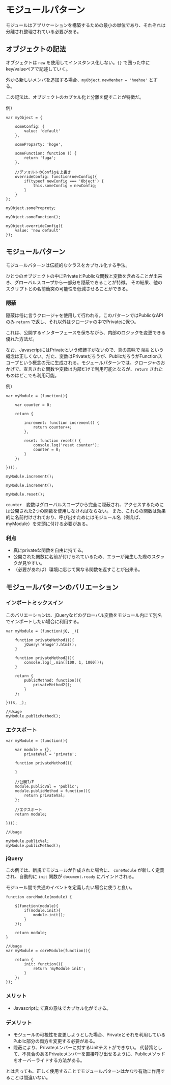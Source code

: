 # モジュールパターン

モジュールはアプリケーションを構築するための最小の単位であり、それぞれは分離され整理されている必要がある。

## オブジェクトの記法

オブジェクトは `new` を使用してインスタンス化しない。`{}` で囲った中にkey/valueペアで記述していく。


外から新しいメンバを追加する場合、`myObject.newMenber = 'hoehoe'` とする。

この記法は、オブジェクトのカプセル化と分離を促すことが特徴だ。

例）

````
var myObject = {
	
	someConfig: {
		value: 'default'
	},
	
	someProparty: 'hoge',
	
	someFunction: function () {
		return 'fuga';
	},

	//デフォルトのConfigを上書き
	overrideConfig: function(newConfig){
		if(typeof newConfig === 'Object') {
			this.someConfig = newConfig;
		}
	}
};

‌myObject.someProprety;

myObject.someFunction();

myObject.overrideConfig({
	value: 'new default'
});

````

## モジュールパターン

モジュールパターンは伝統的なクラスをカプセル化する手法。

ひとつのオブジェクトの中にPrivateとPublicな関数と変数を含めることが出来き、グローバルスコープから一部分を隠蔽できることが特徴。
その結果、他のスクリプトとの名前衝突の可能性を低減させることができる。

### 隠蔽

隠蔽は俗に言うクロージャを使用して行われる。このパターンではPublicなAPIのみ `return` で返し、それ以外はクロージャの中でPrivateに保つ。

これは、公開するインターフェースを保ちながら、内部のロジックを変更できる優れた方法だ。

なお、JavascriptにはPrivateという修飾子がないので、真の意味で `隠蔽` という概念は正しくない。だた、変数はPrivateだろうが、PublicだろうがFunctionスコープという概念の元に生成される。モジュールパターンでは、クロージャのおかげで、宣言された関数や変数は内部だけで利用可能となるが、`return` されたものはどこでも利用可能。

例）

````
var myModule = (function(){

	var counter = 0;
	
	return {
		
		increment: function increment() {
			return counter++;	
		},
		
		reset: function reset() {
			console.log('reset counter');
			counter = 0;
		}
	};

})();

myModule.increment();

myModule.increment();

myModule.reset();
````

`counter`　変数はグローバルスコープから完全に隠蔽され、アクセスするためには公開された2つの関数を使用しなければならない。
また、これらの関数は効果的に名前付けされており、呼び出すためにはモジュール名（例えば、myModule）を先頭に付ける必要がある。

### 利点

* 真にprivateな関数を自由に持てる。
* 公開された関数に名前が付けられているため、エラーが発生した際のスタックが見やすい。
* （必要があれば）環境に応じて異なる関数を返すことが出来る。


## モジュールパターンのバリエーション

### インポートミックスイン

このバリエーションは、jQueryなどのグローバル変数をモジュール内にて別名でインポートしたい場合に利用する。

````
var myModule = (function(jQ, _){
    
    function privateMethod1(){
        jQuery('#hoge').html();
    }
    
    function privateMethod2(){
        console.log(_.min([100, 1, 1000]));
    }
    
    return {
        publicMethod: function(){
            privateMethod2();
        }
    };
    
})($, _);

//Usage
myModule.publicMethod();
````

### エクスポート

````
var myModule = (function(){
    
    var module = {},
        privateVal = 'private';
        
    function privateMethod(){
        
    }
    
    //公開I/F
    module.publicVal = 'public';
    module.publicMethod = function(){
        return privateVal;
    };
    
    //エクスポート
    return module;
    
})();

//Usage

myModule.publicVal;
myModule.publicMethod();
````


### jQuery

この例では、新規でモジュールが作成された場合に、 `coreModule` が新しく定義され、自動的に `init` 関数が `document.ready` にバインドされる。

モジュール間で共通のイベントを定義したい場合に使うと良い。

````
function coreModule(module) {
    
    $(function(module){
        if(module.init){
            module.init();
        }
    });
    
    return module;
}

//Usage
var myModule = coreModule(function(){
    
    return {
        init: function(){
            return 'myModule init';
        }  
    };
});

````

### メリット

* Javascriptにて真の意味でカプセル化ができる。

### デメリット

* モジュールの可視性を変更しようとした場合、Privateとそれを利用しているPublic部分の両方を変更する必要がある。
* 隠蔽により、Privateメンバーに対するUnitテストができない。 代替策として、不具合のあるPrivateメンバーを直接呼び出せるように、Publicメソッドをオーバーライドする方法がある。

とは言っても、正しく使用することでモジュールパターンはかなり有効に作用することは間違いない。
